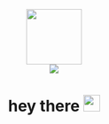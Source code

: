 <div id="header" align="center">
  <img src="https://media.giphy.com/media/M9gbBd9nbDrOTu1Mqx/giphy.gif" width="100"/>
  <div id="badge">
    <a href="https://www.hellotaiwan.ml">
      <img src="https://img.shields.io/badge/Official_Site-brightgreen?style=for-the-badge&logo=linkedin&logoColor=white"/>
    </a>
  </div>
  <h1>
    hey there
    <img src="https://media.giphy.com/media/hvRJCLFzcasrR4ia7z/giphy.gif" width="30px"/>
  </h1>
</div>
